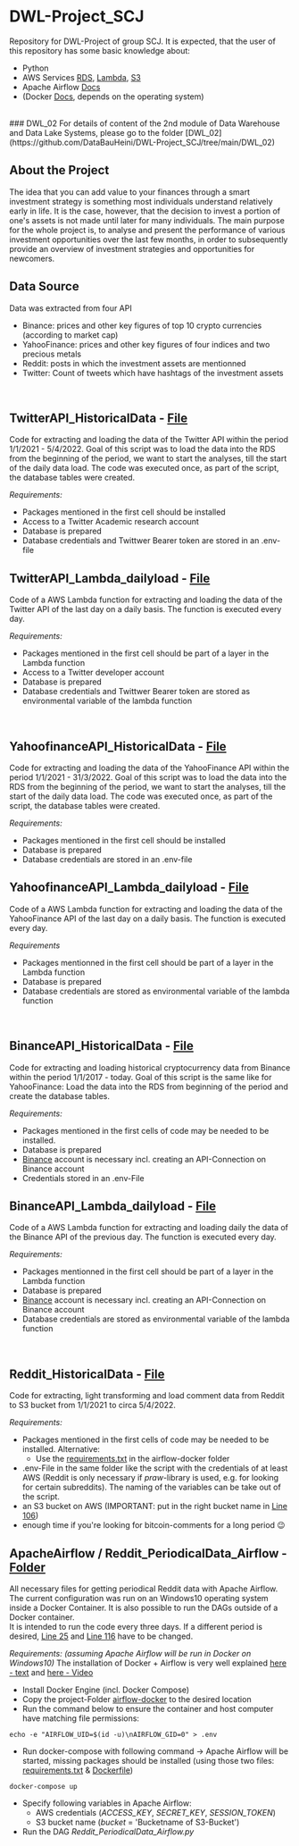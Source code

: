 # DWL-Project_SCJ
Repository for DWL-Project of group SCJ.
It is expected, that the user of this repository has some basic knowledge about:
- Python
- AWS Services [RDS](https://aws.amazon.com/rds/?nc1=h_ls), [Lambda](https://aws.amazon.com/lambda/?nc1=h_ls), [S3](https://aws.amazon.com/s3/?nc1=h_ls)
- Apache Airflow [Docs](https://airflow.apache.org/docs/apache-airflow/stable/index.html)
- (Docker [Docs](https://docs.docker.com/), depends on the operating system)
<br/>
### DWL_02
For details of content of the 2nd module of Data Warehouse and Data Lake Systems, please go to the folder [DWL_02](https://github.com/DataBauHeini/DWL-Project_SCJ/tree/main/DWL_02)

## About the Project
The idea that you can add value to your finances through a smart investment strategy is something most individuals understand relatively early in life. It is the case, however, that the decision to invest a portion of one's assets is not made until later for many individuals. The main purpose for the whole project  is, to analyse and present the performance of various investment opportunities over the last few months, in order to subsequently provide an overview of investment strategies and opportunities for newcomers.
<br/>

## Data Source
Data was extracted from four API
- Binance: prices and other key figures of top 10 crypto currencies (according to market cap)
- YahooFinance: prices and other key figures of four indices and two precious metals
- Reddit: posts in which the investment assets are mentionned
- Twitter: Count of tweets which have hashtags of the investment assets
<br/>

## TwitterAPI_HistoricalData - [File](https://github.com/DataBauHeini/DWL-Project_SCJ/blob/main/TwitterAPI_HistoricalData.ipynb)
Code for extracting and loading the data of the Twitter API within the period 1/1/2021 - 5/4/2022. Goal of this script was to load the data into the RDS from the beginning of the period, we want to start the analyses, till the start of the daily data load. The code was executed once, as part of the script, the database tables were created.

*Requirements:*
- Packages mentioned in the first cell should be installed
- Access to a Twitter Academic research account
- Database is prepared
- Database credentials and Twittwer Bearer token are stored in an .env-file

## TwitterAPI_Lambda_dailyload - [File](https://github.com/DataBauHeini/DWL-Project_SCJ/blob/main/TwitterAPI_Lambda_dailyload.ipynb)
Code of a AWS Lambda function for extracting and loading the data of the Twitter API of the last day on a daily basis. The function is executed every day.

*Requirements:*
- Packages mentioned in the first cell should be part of a layer in the Lambda function
- Access to a Twitter developer account
- Database is prepared
- Database credentials and Twittwer Bearer token are stored as environmental variable of the lambda function
<br/>

## YahoofinanceAPI_HistoricalData - [File](https://github.com/DataBauHeini/DWL-Project_SCJ/blob/main/YahoofinanceAPI_HistoricalData.ipynb)
Code for extracting and loading the data of the YahooFinance API within the period 1/1/2021 - 31/3/2022. Goal of this script was to load the data into the RDS from the beginning of the period, we want to start the analyses, till the start of the daily data load. The code was executed once, as part of the script, the database tables were created.

*Requirements:*
- Packages mentioned in the first cell should be installed
- Database is prepared
- Database credentials are stored in an .env-file

## YahoofinanceAPI_Lambda_dailyload - [File](https://github.com/DataBauHeini/DWL-Project_SCJ/blob/main/YahoofinanceAPI_Lambda_dailyload.ipynb)
Code of a AWS Lambda function for extracting and loading the data of the YahooFinance API of the last day on a daily basis. The function is executed every day.

*Requirements*
- Packages mentionned in the first cell should be part of a layer in the Lambda function
- Database is prepared
- Database credentials are stored as environmental variable of the lambda function
<br/>

## BinanceAPI_HistoricalData - [File](https://github.com/DataBauHeini/DWL-Project_SCJ/blob/main/BinanceAPI_HistoricalData.py)
Code for extracting and loading historical cryptocurrency data from Binance within the period 1/1/2017 - today. Goal of this script is the same like for YahooFinance: Load the data into the RDS from beginning of the period and create the database tables.

*Requirements:*
- Packages mentioned in the first cells of code may be needed to be installed. 
- Database is prepared
- [Binance](https://www.binance.com/en) account is necessary incl. creating an API-Connection on Binance account
- Credentials stored in an .env-File

## BinanceAPI_Lambda_dailyload - [File](https://github.com/DataBauHeini/DWL-Project_SCJ/blob/main/BinanceAPI_Lambda_dailyload.py)
Code of a AWS Lambda function for extracting and loading daily the data of the Binance API of the previous day. The function is executed every day.

*Requirements:*
- Packages mentionned in the first cell should be part of a layer in the Lambda function
- Database is prepared
- [Binance](https://www.binance.com/en) account is necessary incl. creating an API-Connection on Binance account
- Database credentials are stored as environmental variable of the lambda function
<br/>

## Reddit_HistoricalData - [File](https://github.com/DataBauHeini/DWL-Project_SCJ/blob/main/Reddit_HistoricalData.py)
Code for extracting, light transforming and load comment data from Reddit to S3 bucket from 1/1/2021 to circa 5/4/2022.

*Requirements:*
- Packages mentioned in the first cells of code may be needed to be installed. Alternative:
  - Use the [requirements.txt](https://github.com/DataBauHeini/DWL-Project_SCJ/blob/main/airflow-docker/requirements.txt) in the airflow-docker folder
- .env-File in the same folder like the script with the credentials of at least AWS (Reddit is only necessary if *praw*-library is used, e.g. for looking for certain subreddits). The naming of the variables can be take out of the script.
- an S3 bucket on AWS (IMPORTANT: put in the right bucket name in [Line 106](https://github.com/DataBauHeini/DWL-Project_SCJ/blob/d396004f4b6df0a8e84ea78e1184e003f31e66da/Reddit_HistoricalData.py#L106))
- enough time if you're looking for bitcoin-comments for a long period 😉

## ApacheAirflow / Reddit_PeriodicalData_Airflow - [Folder](https://github.com/DataBauHeini/DWL-Project_SCJ/tree/main/airflow-docker)
All necessary files for getting periodical Reddit data with Apache Airflow. The current configuration was run on an Windows10 operating system inside a Docker Container. It is also possible to run the DAGs outside of a Docker container.<br/>
It is intended to run the code every three days. If a different period is desired, [Line 25](https://github.com/DataBauHeini/DWL-Project_SCJ/blob/d396004f4b6df0a8e84ea78e1184e003f31e66da/airflow-docker/dags/Reddit_PeriodicalData_Airflow.py#L25) and [Line 116](https://github.com/DataBauHeini/DWL-Project_SCJ/blob/d396004f4b6df0a8e84ea78e1184e003f31e66da/airflow-docker/dags/Reddit_PeriodicalData_Airflow.py#L116) have to be changed.

*Requirements: (assuming Apache Airflow will be run in Docker on Windows10)*
The installation of Docker + Airflow is very well explained [here - text](https://naiveskill.com/install-airflow/) and [here - Video](https://www.youtube.com/watch?v=aTaytcxy2Ck)
- Install Docker Engine (incl. Docker Compose)
- Copy the project-Folder [airflow-docker](https://github.com/DataBauHeini/DWL-Project_SCJ/tree/main/airflow-docker) to the desired location
- Run the command below to ensure the container and host computer have matching file permissions:
```
echo -e "AIRFLOW_UID=$(id -u)\nAIRFLOW_GID=0" > .env
```
- Run docker-compose with following command -> Apache Airflow will be started, missing packages should be installed (using those two files: [requirements.txt](https://github.com/DataBauHeini/DWL-Project_SCJ/blob/main/airflow-docker/requirements.txt) & [Dockerfile](https://github.com/DataBauHeini/DWL-Project_SCJ/blob/main/airflow-docker/Dockerfile))
```
docker-compose up
```
- Specify following variables in Apache Airflow:
  - AWS credentials (*ACCESS_KEY*, *SECRET_KEY*, *SESSION_TOKEN*)
  - S3 bucket name (*bucket* = 'Bucketname of S3-Bucket')
- Run the DAG *Reddit_PeriodicalData_Airflow.py*
